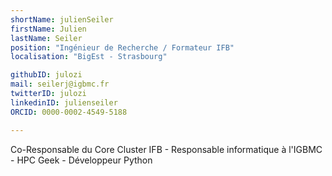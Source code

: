 ```yaml
---
shortName: julienSeiler
firstName: Julien 
lastName: Seiler
position: "Ingénieur de Recherche / Formateur IFB"
localisation: "BigEst - Strasbourg"

githubID: julozi
mail: seilerj@igbmc.fr
twitterID: julozi
linkedinID: julienseiler
ORCID: 0000-0002-4549-5188

---
```


Co-Responsable du Core Cluster IFB - Responsable informatique à l'IGBMC - HPC Geek - Développeur Python
